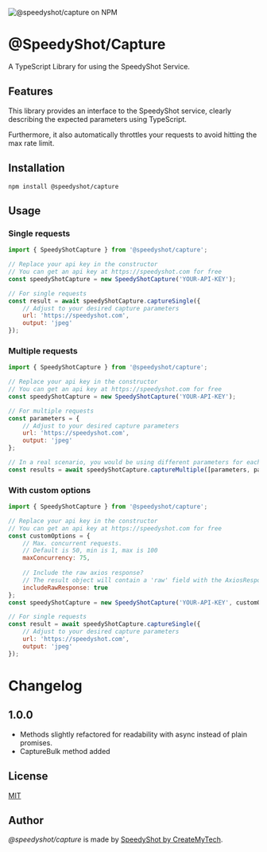 ![@speedyshot/capture on NPM](https://img.shields.io/npm/v/@speedyshot/capture)

# @SpeedyShot/Capture

A TypeScript Library for using the SpeedyShot Service.

## Features

This library provides an interface to the SpeedyShot service, clearly describing the expected parameters using
TypeScript.

Furthermore, it also automatically throttles your requests to avoid hitting the max rate limit.

## Installation

`npm install @speedyshot/capture`

## Usage

### Single requests
```javascript
import { SpeedyShotCapture } from '@speedyshot/capture';

// Replace your api key in the constructor
// You can get an api key at https://speedyshot.com for free
const speedyShotCapture = new SpeedyShotCapture('YOUR-API-KEY');

// For single requests
const result = await speedyShotCapture.captureSingle({
    // Adjust to your desired capture parameters
    url: 'https://speedyshot.com',
    output: 'jpeg'
});
```

### Multiple requests
```javascript
import { SpeedyShotCapture } from '@speedyshot/capture';

// Replace your api key in the constructor
// You can get an api key at https://speedyshot.com for free
const speedyShotCapture = new SpeedyShotCapture('YOUR-API-KEY');

// For multiple requests
const parameters = {
    // Adjust to your desired capture parameters
    url: 'https://speedyshot.com',
    output: 'jpeg'
};

// In a real scenario, you would be using different parameters for each request
const results = await speedyShotCapture.captureMultiple([parameters, parameters]);
```

### With custom options
```javascript
import { SpeedyShotCapture } from '@speedyshot/capture';

// Replace your api key in the constructor
// You can get an api key at https://speedyshot.com for free
const customOptions = {
    // Max. concurrent requests.
    // Default is 50, min is 1, max is 100
    maxConcurrency: 75,
     
    // Include the raw axios response?
    // The result object will contain a 'raw' field with the AxiosResponse object
    includeRawResponse: true
};
const speedyShotCapture = new SpeedyShotCapture('YOUR-API-KEY', customOptions);

// For single requests
const result = await speedyShotCapture.captureSingle({
    // Adjust to your desired capture parameters
    url: 'https://speedyshot.com',
    output: 'jpeg'
});
```

# Changelog
## 1.0.0
- Methods slightly refactored for readability with async instead of plain promises.
- CaptureBulk method added

## License
[MIT](https://choosealicense.com/licenses/mit/)

## Author
*@speedyshot/capture* is made by [SpeedyShot by CreateMyTech](https://speedyshot.com).